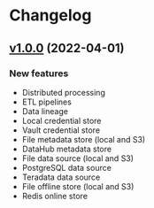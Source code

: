# Changelog

## [v1.0.0](https://github.com/metastore-developers/metastore/releases/tag/v1.0.0) (2022-04-01)

### New features

- Distributed processing
- ETL pipelines
- Data lineage
- Local credential store
- Vault credential store
- File metadata store (local and S3)
- DataHub metadata store
- File data source (local and S3)
- PostgreSQL data source
- Teradata data source
- File offline store (local and S3)
- Redis online store
